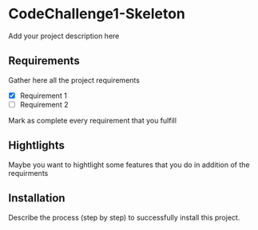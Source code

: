 # CodeChallenge1-Skeleton

Add your project description here

## Requirements

Gather here all the project requirements

- [x] Requirement 1 
- [ ] Requirement 2
 
Mark as complete every requirement that you fulfill

## Hightlights

Maybe you want to hightlight some features that you do in addition of the requirments

## Installation

Describe the process (step by step) to successfully install this project.
